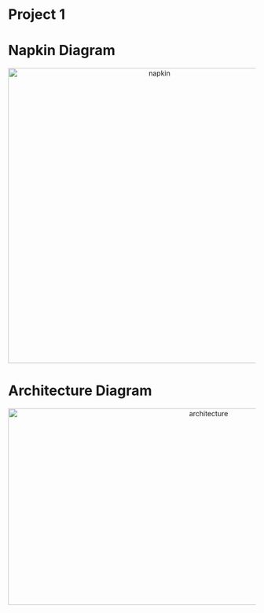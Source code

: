 # Project 1

# **Napkin Diagram**

<p align="center">
  <img src="https://user-images.githubusercontent.com/41895348/152666077-32fc80d8-b0cb-46be-8cdb-80ffa1af4d30.jpg" alt="napkin" width="600" height="600">
</p>


# **Architecture Diagram**

<p align="center">
  <img src="https://user-images.githubusercontent.com/57348155/152895174-fe3a5b99-056f-46c9-83af-25e361d31747.jpg" alt="architecture" width="800" height="400">
</p>
